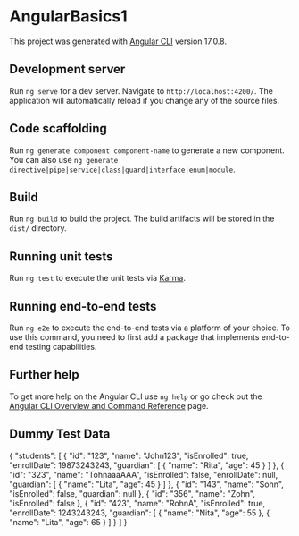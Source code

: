 # AngularBasics1

This project was generated with [Angular CLI](https://github.com/angular/angular-cli) version 17.0.8.

## Development server

Run `ng serve` for a dev server. Navigate to `http://localhost:4200/`. The application will automatically reload if you change any of the source files.

## Code scaffolding

Run `ng generate component component-name` to generate a new component. You can also use `ng generate directive|pipe|service|class|guard|interface|enum|module`.

## Build

Run `ng build` to build the project. The build artifacts will be stored in the `dist/` directory.

## Running unit tests

Run `ng test` to execute the unit tests via [Karma](https://karma-runner.github.io).

## Running end-to-end tests

Run `ng e2e` to execute the end-to-end tests via a platform of your choice. To use this command, you need to first add a package that implements end-to-end testing capabilities.

## Further help

To get more help on the Angular CLI use `ng help` or go check out the [Angular CLI Overview and Command Reference](https://angular.io/cli) page.


## Dummy Test Data

{
  "students": [
    {
      "id": "123",
      "name": "John123",
      "isEnrolled": true,
      "enrollDate": 19873243243,
      "guardian": [
        {
          "name": "Rita",
          "age": 45
        }
      ]
    },
    {
      "id": "323",
      "name": "TohnaaaAAA",
      "isEnrolled": false,
      "enrollDate": null,
      "guardian": [
        {
          "name": "Lita",
          "age": 45
        }
      ]
    },
    {
      "id": "143",
      "name": "Sohn",
      "isEnrolled": false,
      "guardian": null
    },
    {
      "id": "356",
      "name": "Zohn",
      "isEnrolled": false
    },
    {
      "id": "423",
      "name": "RohnA",
      "isEnrolled": true,
      "enrollDate": 1243243243,
      "guardian": [
        {
          "name": "Nita",
          "age": 55
        },
        {
          "name": "Lita",
          "age": 65
        }
      ]
    }
  ]
}
